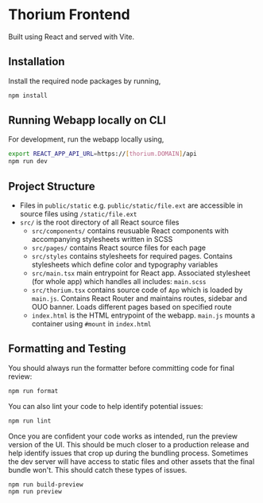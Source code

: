 # Thorium Frontend

Built using React and served with Vite.


## Installation

Install the required node packages by running,
```bash
npm install
```

## Running Webapp locally on CLI
For development, run the webapp locally using,
```bash
export REACT_APP_API_URL=https://[thorium.DOMAIN]/api
npm run dev
```

## Project Structure

- Files in `public/static` e.g. `public/static/file.ext` are accessible in source files using `/static/file.ext`
- `src/` is the root directory of all React source files
  - `src/components/` contains reusuable React components with accompanying stylesheets written in SCSS
  - `src/pages/` contains React source files for each page
  - `src/styles` contains stylesheets for required pages. Contains stylesheets which define color and typography variables
  - `src/main.tsx` main entrypoint for React app. Associated stylesheet (for whole app) which handles all includes: `main.scss`
  - `src/thorium.tsx` contains source code of `App` which is loaded by `main.js`. Contains React Router and maintains routes, sidebar and OUO banner. Loads different pages based on specified route
  - `index.html` is the HTML entrypoint of the webapp. `main.js` mounts a container using `#mount` in `index.html`


## Formatting and Testing

You should always run the formatter before committing code for final review:

```bash
npm run format
```

You can also lint your code to help identify potential issues:

```bash
npm run lint
```

Once you are confident your code works as intended, run the preview version of the UI. This should be much closer to a production release and help identify issues that crop up during the bundling process. Sometimes the dev server will have access to static files and other assets that the final bundle won't. This should catch these types of issues.

```bash
npm run build-preview
npm run preview
```


